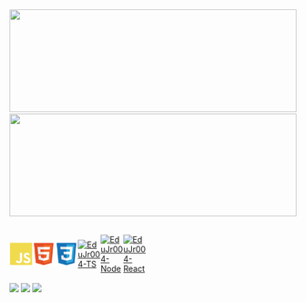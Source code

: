  <div>
  <a href="https://github.com/Junior042">
  <img height="180em" width="100%" src="https://github-readme-stats.vercel.app/api?username=Junior042&show_icons=true&theme=algolia&include_all_commits=true&count_private=true"/>
  <img height="180em" width="100%" src="https://github-readme-stats.vercel.app/api/top-langs/?username=Junior042&layout=compact&langs_count=7&theme=algolia"/>
</div>
    
##
<div style="display: flex; align-items: center"><br>
  <img align="center" alt="EduJr004-Js"  width="40" src="https://raw.githubusercontent.com/devicons/devicon/master/icons/javascript/javascript-plain.svg">
  <img align="center" alt="EduJr004-HTML" width="40" src="https://raw.githubusercontent.com/devicons/devicon/master/icons/html5/html5-original.svg">
  <img align="center" alt="EduJr004-CSS"  width="40" src="https://raw.githubusercontent.com/devicons/devicon/master/icons/css3/css3-original.svg">
  <img align="center" alt="EduJr004-TS"  width="40" src="https://cdn.jsdelivr.net/gh/devicons/devicon/icons/typescript/typescript-original.svg">
  <img align="center" alt="EduJr004-Node"  width="40" src="https://cdn.jsdelivr.net/gh/devicons/devicon/icons/nodejs/nodejs-original.svg">
  <img align="center" alt="EduJr004-React"  width="40" src="https://cdn.jsdelivr.net/gh/devicons/devicon/icons/react/react-original.svg">

<!-- https://cdn.jsdelivr.net/gh/devicons/devicon/icons/react/react-original.svg -->
</div>
<br>
<div style="display: inline_block;">
 <a href="https://discord.gg/YPvVYYEkuY" target="_blank"><img src="https://img.shields.io/badge/Discord-7289DA?style=for-the-badge&logo=discord&logoColor=white" target="_blank"></a> 
  <a href = "mailto:eduardoalvesdeoliveirajunior@gmail.com"><img src="https://img.shields.io/badge/-Gmail-%23333?style=for-the-badge&logo=gmail&logoColor=white" target="_blank"></a>
  <a href="https://www.linkedin.com/in/eduardo-junior-46b668208/" target="_blank"><img src="https://img.shields.io/badge/-LinkedIn-%230077B5?style=for-the-badge&logo=linkedin&logoColor=white" target="_blank"></a> 
</div>
